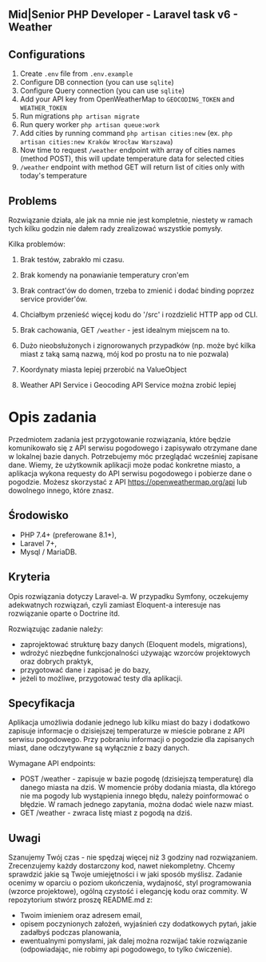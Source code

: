 ## Mid|Senior PHP Developer - Laravel task v6 - Weather

## Configurations
1. Create `.env` file from `.env.example`
2. Configure DB connection (you can use `sqlite`)
3. Configure Query connection (you can use `sqlite`)
4. Add your API key from OpenWeatherMap to `GEOCODING_TOKEN` and `WEATHER_TOKEN`
5. Run migrations `php artisan migrate`
6. Run query worker `php artisan queue:work`
7. Add cities by running command `php artisan cities:new` (ex. `php artisan cities:new Kraków Wrocław Warszawa`)
8. Now time to request `/weather` endpoint with array of cities names (method POST), this will update temperature data for selected cities
9. `/weather` endpoint with method GET will return list of cities only with today's temperature

## Problems
Rozwiązanie działa, ale jak na mnie nie jest kompletnie, niestety w ramach tych kilku godzin nie dałem rady zrealizować wszystkie pomysły.

Kilka problemów:
1. Brak testów, zabrakło mi czasu.

2. Brak komendy na ponawianie temperatury cron'em

3. Brak contract'ów do domen, trzeba to zmienić i dodać binding poprzez service provider'ów.

4. Chciałbym przenieść więcej kodu do '/src' i rozdzielić HTTP app od CLI.

5. Brak cachowania, GET `/weather` - jest idealnym miejscem na to.

6. Dużo nieobsłużonych i zignorowanych przypadków (np. może być kilka miast z taką samą nazwą, mój kod po prostu na to nie pozwala)

7. Koordynaty miasta lepiej przerobić na ValueObject

8. Weather API Service i Geocoding API Service można zrobić lepiej

# Opis zadania
Przedmiotem zadania jest przygotowanie rozwiązania, które będzie komunikowało się z API serwisu pogodowego i zapisywało otrzymane dane w lokalnej bazie danych.
Potrzebujemy móc przeglądać wcześniej zapisane dane. Wiemy, że użytkownik aplikacji może podać konkretne miasto, a aplikacja wykona requesty do API serwisu pogodowego i pobierze dane o pogodzie. Możesz skorzystać z API https://openweathermap.org/api lub dowolnego innego, które znasz.

## Środowisko
- PHP 7.4+ (preferowane 8.1+),
- Laravel 7+,
- Mysql / MariaDB.

## Kryteria
Opis rozwiązania dotyczy Laravel-a. W przypadku Symfony, oczekujemy adekwatnych rozwiązań, czyli zamiast Eloquent-a interesuje nas rozwiązanie oparte o Doctrine itd.

Rozwiązując zadanie należy:
- zaprojektować strukturę bazy danych (Eloquent models, migrations),
- wdrożyć niezbędne funkcjonalności używając wzorców projektowych oraz dobrych praktyk,
- przygotować dane i zapisać je do bazy,
- jeżeli to możliwe, przygotować testy dla aplikacji.

## Specyfikacja

Aplikacja umożliwia dodanie jednego lub kilku miast do bazy i dodatkowo zapisuje informacje
o dzisiejszej temperaturze w mieście pobrane z API serwisu pogodowego.
Przy pobraniu informacji o pogodzie dla zapisanych miast, dane odczytywane są wyłącznie z bazy danych.

Wymagane API endpoints:
- POST /weather - zapisuje w bazie pogodę (dzisiejszą temperaturę) dla danego miasta na dziś. W momencie próby dodania miasta, dla którego nie ma pogody lub wystąpienia innego błędu, należy poinformować o błędzie. W ramach jednego zapytania, można dodać wiele nazw miast.
- GET /weather - zwraca listę miast z pogodą na dziś.

## Uwagi

Szanujemy Twój czas - nie spędzaj więcej niż 3 godziny nad rozwiązaniem. Zrecenzujemy każdy dostarczony kod, nawet niekompletny. Chcemy sprawdzić jakie są Twoje umiejętności i w jaki sposób myślisz. Zadanie ocenimy w oparciu o poziom ukończenia, wydajność, styl programowania (wzorce projektowe), ogólną czystość i elegancję kodu oraz commity.
W repozytorium stwórz proszę README.md z:
- Twoim imieniem oraz adresem email,
- opisem poczynionych założeń, wyjaśnień czy dodatkowych pytań, jakie zadałbyś podczas planowania,
- ewentualnymi pomysłami, jak dalej można rozwijać takie rozwiązanie (odpowiadając, nie robimy api pogodowego, to tylko ćwiczenie).
